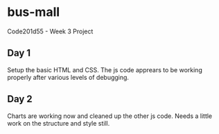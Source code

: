 # bus-mall
Code201d55 - Week 3 Project

## Day 1
Setup the basic HTML and CSS.  The js code apprears to be working properly after various levels of debugging.

## Day 2 
Charts are working now and cleaned up the other js code.  Needs a little work on the structure and style still.
